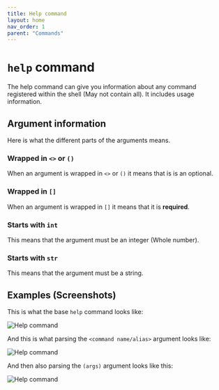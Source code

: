 ```yaml
---
title: Help command
layout: home
nav_order: 1
parent: "Commands"
---
```


# `help` command
The help command can give you information about any command registered within the shell (May not contain all).
It includes usage information.

## Argument information
Here is what the different parts of the arguments means.

### Wrapped in `<>` or `()`
When an argument is wrapped in `<>` or `()` it means that is is an optional.

### Wrapped in `[]`
When an argument is wrapped in `[]` it means that it is **required**.

### Starts with `int`
This means that the argument must be an integer (Whole number).

### Starts with `str`
This means that the argument must be a string.

## Examples (Screenshots)
This is what the base `help` command looks like:

![Help command](../../screenshots/commands/help/base.png)

And this is what parsing the `<command name/alias>` argument looks like:

![Help command](../../screenshots/commands/help/arg1.png)

And then also parsing the `(args)` argument looks like this:

![Help command](../../screenshots/commands/help/arg2.png)
